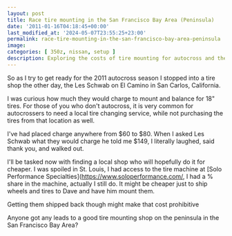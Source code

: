 ```yaml
---
layout: post
title: Race tire mounting in the San Francisco Bay Area (Peninsula)
date: '2011-01-16T04:18:45+00:00'
last_modified_at: '2024-05-07T23:55:25+23:00'
permalink: race-tire-mounting-in-the-san-francisco-bay-area-peninsula
image:
categories: [ 350z, nissan, setup ]
description: Exploring the costs of tire mounting for autocross and the hunt for a well-priced tire shop in the San Francisco Bay Area.
---
```


So as I try to get ready for the 2011 autocross season I stopped into a tire shop the other day, the Les Schwab on El Camino in San Carlos, California.

I was curious how much they would charge to mount and balance for 18" tires. For those of you who don't autocross, it is very common for autocrossers to need a local tire changing service, while not purchasing the tires from that location as well.

I've had placed charge anywhere from $60 to $80. When I asked Les Schwab what they would charge he told me $149, I literally laughed, said thank you, and walked out.

I'll be tasked now with finding a local shop who will hopefully do it for cheaper. I was spoiled in St. Louis, I had access to the tire machine at [Solo Performance Specialties](https://www.soloperformance.com/, I had a % share in the machine, actually I still do. It might be cheaper just to ship wheels and tires to Dave and have him mount them.

Getting them shipped back though might make that cost prohibitive

Anyone got any leads to a good tire mounting shop on the peninsula in  the San Francisco Bay Area?


